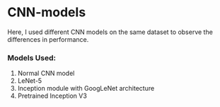 # CNN-models
Here, I used different CNN models on the same dataset to observe the differences in performance.

### Models Used:

1. Normal CNN model
2. LeNet-5
3. Inception module with GoogLeNet architecture
4. Pretrained Inception V3





